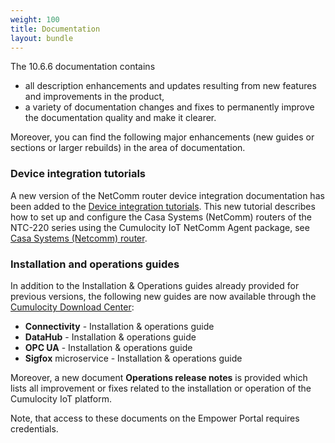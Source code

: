 ```yaml
---
weight: 100
title: Documentation
layout: bundle
---
```


The 10.6.6 documentation contains

* all description enhancements and updates resulting from new features and improvements in the product,
* a variety of documentation changes and fixes to permanently improve the documentation quality and make it clearer.

Moreover, you can find the following major enhancements (new guides or sections or larger rebuilds) in the area of documentation.

### Device integration tutorials

A new version of the NetComm router device integration documentation has been added to the [Device integration tutorials](https://cumulocity.com/guides/10.6.6/device-tutorials/tutorials-introduction). This new tutorial describes how to set up and configure the Casa Systems (NetComm) routers of the NTC-220 series using the Cumulocity IoT NetComm Agent package, see [Casa Systems (Netcomm) router](https://cumulocity.com/guides/10.6.6/device-tutorials/netcomm-router/).

### Installation and operations guides

In addition to the Installation & Operations guides already provided for previous versions, the following new guides are now available through the [Cumulocity Download Center](https://download.cumulocity.com/):

* **Connectivity** - Installation & operations guide
* **DataHub** - Installation & operations guide
* **OPC UA** - Installation & operations guide
* **Sigfox** microservice - Installation & operations guide

Moreover, a new document **Operations release notes** is provided which lists all improvement or fixes related to the installation or operation of the Cumulocity IoT platform.

Note, that access to these documents on the Empower Portal requires credentials.

